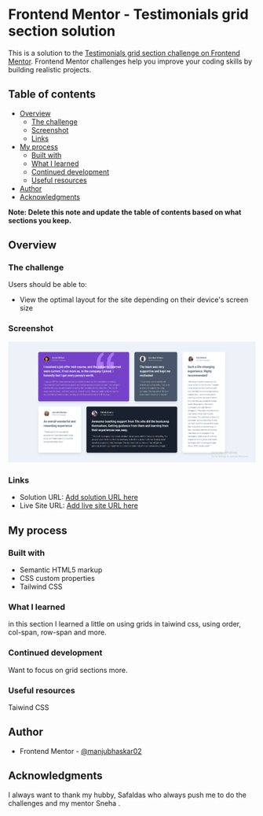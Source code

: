 # Frontend Mentor - Testimonials grid section solution

This is a solution to the [Testimonials grid section challenge on Frontend Mentor](https://www.frontendmentor.io/challenges/testimonials-grid-section-Nnw6J7Un7). Frontend Mentor challenges help you improve your coding skills by building realistic projects. 

## Table of contents

- [Overview](#overview)
  - [The challenge](#the-challenge)
  - [Screenshot](#screenshot)
  - [Links](#links)
- [My process](#my-process)
  - [Built with](#built-with)
  - [What I learned](#what-i-learned)
  - [Continued development](#continued-development)
  - [Useful resources](#useful-resources)
- [Author](#author)
- [Acknowledgments](#acknowledgments)

**Note: Delete this note and update the table of contents based on what sections you keep.**

## Overview

### The challenge

Users should be able to:

- View the optimal layout for the site depending on their device's screen size

### Screenshot

![Testimonal-grid](./images/testimonal-grid.png)


### Links

- Solution URL: [Add solution URL here](https://your-solution-url.com)
- Live Site URL: [Add live site URL here](https://your-live-site-url.com)

## My process

### Built with

- Semantic HTML5 markup
- CSS custom properties
- Tailwind CSS
### What I learned

in this section I learned a little on using  grids in taiwind css, using order, col-span, row-span and more.


### Continued development

Want to focus on grid sections more.
### Useful resources

Taiwind CSS
## Author

- Frontend Mentor - [@manjubhaskar02](https://www.frontendmentor.io/profile/manjubhaskar02)


## Acknowledgments

I always want to thank my hubby, Safaldas who always push me to do the challenges and my mentor Sneha .
